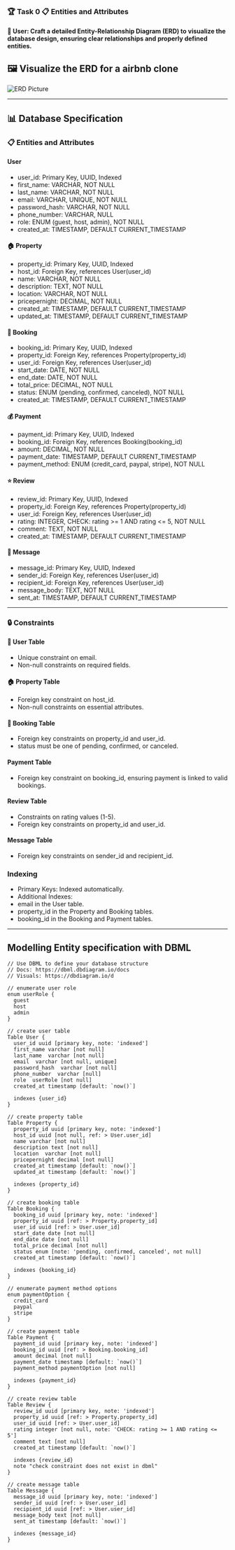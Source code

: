 ### 🏆 Task 0 📋 Entities and Attributes

#### 👤 User: Craft a detailed Entity-Relationship Diagram (ERD) to visualize the database design, ensuring clear relationships and properly defined entities.

## 🖼️ Visualize the ERD for a airbnb clone
<img src="/alx-airbnb-database/ERD/entity_graph.png" alt="ERD Picture">

---

## 📊 Database Specification
### 📋 Entities and Attributes

#### User
- user_id: Primary Key, UUID, Indexed
- first_name: VARCHAR, NOT NULL
- last_name: VARCHAR, NOT NULL
- email: VARCHAR, UNIQUE, NOT NULL
- password_hash: VARCHAR, NOT NULL
- phone_number: VARCHAR, NULL
- role: ENUM (guest, host, admin), NOT NULL
- created_at: TIMESTAMP, DEFAULT CURRENT_TIMESTAMP

#### 🏠 Property
- property_id: Primary Key, UUID, Indexed
- host_id: Foreign Key, references User(user_id)
- name: VARCHAR, NOT NULL
- description: TEXT, NOT NULL
- location: VARCHAR, NOT NULL
- pricepernight: DECIMAL, NOT NULL
- created_at: TIMESTAMP, DEFAULT CURRENT_TIMESTAMP
- updated_at: TIMESTAMP, DEFAULT CURRENT_TIMESTAMP

#### 📅 Booking
- booking_id: Primary Key, UUID, Indexed
- property_id: Foreign Key, references Property(property_id)
- user_id: Foreign Key, references User(user_id)
- start_date: DATE, NOT NULL
- end_date: DATE, NOT NULL
- total_price: DECIMAL, NOT NULL
- status: ENUM (pending, confirmed, canceled), NOT NULL
- created_at: TIMESTAMP, DEFAULT CURRENT_TIMESTAMP

#### 💰 Payment
- payment_id: Primary Key, UUID, Indexed
- booking_id: Foreign Key, references Booking(booking_id)
- amount: DECIMAL, NOT NULL
- payment_date: TIMESTAMP, DEFAULT CURRENT_TIMESTAMP
- payment_method: ENUM (credit_card, paypal, stripe), NOT NULL

#### ⭐ Review
- review_id: Primary Key, UUID, Indexed
- property_id: Foreign Key, references Property(property_id)
- user_id: Foreign Key, references User(user_id)
- rating: INTEGER, CHECK: rating >= 1 AND rating <= 5, NOT NULL
- comment: TEXT, NOT NULL
- created_at: TIMESTAMP, DEFAULT CURRENT_TIMESTAMP

#### 💬 Message
- message_id: Primary Key, UUID, Indexed
- sender_id: Foreign Key, references User(user_id)
- recipient_id: Foreign Key, references User(user_id)
- message_body: TEXT, NOT NULL
- sent_at: TIMESTAMP, DEFAULT CURRENT_TIMESTAMP

---

### 🔒 Constraints

#### 👤 User Table
- Unique constraint on email.
- Non-null constraints on required fields.

#### 🏠 Property Table
- Foreign key constraint on host_id.
- Non-null constraints on essential attributes.

#### 📅 Booking Table
- Foreign key constraints on property_id and user_id.
- status must be one of pending, confirmed, or canceled.

#### Payment Table
- Foreign key constraint on booking_id, ensuring payment is linked to valid bookings.

#### Review Table
- Constraints on rating values (1-5).
- Foreign key constraints on property_id and user_id.

#### Message Table
- Foreign key constraints on sender_id and recipient_id.

### Indexing
- Primary Keys: Indexed automatically.
- Additional Indexes:
-   email in the User table.
-   property_id in the Property and Booking tables.
-   booking_id in the Booking and Payment tables.

---

## Modelling Entity specification with DBML
```dbml
// Use DBML to define your database structure
// Docs: https://dbml.dbdiagram.io/docs
// Visuals: https://dbdiagram.io/d

// enumerate user role
enum userRole {
  guest
  host
  admin
}

// create user table
Table User {
  user_id uuid [primary key, note: 'indexed']
  first_name varchar [not null]
  last_name  varchar [not null]
  email  varchar [not null, unique]
  password_hash  varchar [not null]
  phone_number  varchar [null]
  role  userRole [not null]
  created_at timestamp [default: `now()`]

  indexes {user_id}
}

// create property table
Table Property {
  property_id uuid [primary key, note: 'indexed']
  host_id uuid [not null, ref: > User.user_id]
  name varchar [not null]
  description text [not null]
  location  varchar [not null]
  pricepernight decimal [not null]
  created_at timestamp [default: `now()`]
  updated_at timestamp [default: `now()`]

  indexes {property_id}
}

// create booking table
Table Booking {
  booking_id uuid [primary key, note: 'indexed']
  property_id uuid [ref: > Property.property_id]
  user_id uuid [ref: > User.user_id]
  start_date date [not null]
  end_date date [not null]
  total_price decimal [not null]
  status enum [note: 'pending, confirmed, canceled', not null]
  created_at timestamp [default: `now()`]

  indexes {booking_id}
}

// enumerate payment method options
enum paymentOption {
  credit_card
  paypal
  stripe
}

// create payment table
Table Payment {
  payment_id uuid [primary key, note: 'indexed']
  booking_id uuid [ref: > Booking.booking_id]
  amount decimal [not null]
  payment_date timestamp [default: `now()`]
  payment_method paymentOption [not null]

  indexes {payment_id}
}

// create review table
Table Review {
  review_id uuid [primary key, note: 'indexed']
  property_id uuid [ref: > Property.property_id]
  user_id uuid [ref: > User.user_id]
  rating integer [not null, note: 'CHECK: rating >= 1 AND rating <= 5']
  comment text [not null]
  created_at timestamp [default: `now()`]

  indexes {review_id}
  note "check constraint does not exist in dbml"
}

// create message table
Table Message {
  message_id uuid [primary key, note: 'indexed']
  sender_id uuid [ref: > User.user_id]
  recipient_id uuid [ref: > User.user_id]
  message_body text [not null]
  sent_at timestamp [default: `now()`]

  indexes {message_id}
}
```